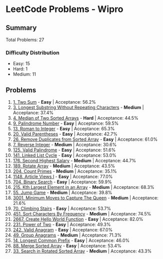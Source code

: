 # LeetCode Problems - Wipro

## Summary
Total Problems: 27

### Difficulty Distribution

- Easy: 15
- Hard: 1
- Medium: 11

## Problems

1. [1. Two Sum](https://leetcode.com/problems/two-sum/) - **Easy** | Acceptance: 56.2%
2. [3. Longest Substring Without Repeating Characters](https://leetcode.com/problems/longest-substring-without-repeating-characters/) - **Medium** | Acceptance: 37.4%
3. [4. Median of Two Sorted Arrays](https://leetcode.com/problems/median-of-two-sorted-arrays/) - **Hard** | Acceptance: 44.5%
4. [9. Palindrome Number](https://leetcode.com/problems/palindrome-number/) - **Easy** | Acceptance: 59.5%
5. [13. Roman to Integer](https://leetcode.com/problems/roman-to-integer/) - **Easy** | Acceptance: 65.3%
6. [20. Valid Parentheses](https://leetcode.com/problems/valid-parentheses/) - **Easy** | Acceptance: 42.7%
7. [26. Remove Duplicates from Sorted Array](https://leetcode.com/problems/remove-duplicates-from-sorted-array/) - **Easy** | Acceptance: 61.0%
8. [7. Reverse Integer](https://leetcode.com/problems/reverse-integer/) - **Medium** | Acceptance: 30.6%
9. [125. Valid Palindrome](https://leetcode.com/problems/valid-palindrome/) - **Easy** | Acceptance: 51.6%
10. [141. Linked List Cycle](https://leetcode.com/problems/linked-list-cycle/) - **Easy** | Acceptance: 53.0%
11. [176. Second Highest Salary](https://leetcode.com/problems/second-highest-salary/) - **Medium** | Acceptance: 44.7%
12. [189. Rotate Array](https://leetcode.com/problems/rotate-array/) - **Medium** | Acceptance: 43.5%
13. [204. Count Primes](https://leetcode.com/problems/count-primes/) - **Medium** | Acceptance: 35.1%
14. [1148. Article Views I](https://leetcode.com/problems/article-views-i/) - **Easy** | Acceptance: 77.0%
15. [704. Binary Search](https://leetcode.com/problems/binary-search/) - **Easy** | Acceptance: 59.9%
16. [215. Kth Largest Element in an Array](https://leetcode.com/problems/kth-largest-element-in-an-array/) - **Medium** | Acceptance: 68.3%
17. [55. Jump Game](https://leetcode.com/problems/jump-game/) - **Medium** | Acceptance: 39.8%
18. [3001. Minimum Moves to Capture The Queen](https://leetcode.com/problems/minimum-moves-to-capture-the-queen/) - **Medium** | Acceptance: 21.6%
19. [70. Climbing Stairs](https://leetcode.com/problems/climbing-stairs/) - **Easy** | Acceptance: 53.7%
20. [451. Sort Characters By Frequency](https://leetcode.com/problems/sort-characters-by-frequency/) - **Medium** | Acceptance: 74.5%
21. [2667. Create Hello World Function](https://leetcode.com/problems/create-hello-world-function/) - **Easy** | Acceptance: 82.0%
22. [231. Power of Two](https://leetcode.com/problems/power-of-two/) - **Easy** | Acceptance: 49.3%
23. [242. Valid Anagram](https://leetcode.com/problems/valid-anagram/) - **Easy** | Acceptance: 67.0%
24. [49. Group Anagrams](https://leetcode.com/problems/group-anagrams/) - **Medium** | Acceptance: 71.3%
25. [14. Longest Common Prefix](https://leetcode.com/problems/longest-common-prefix/) - **Easy** | Acceptance: 46.0%
26. [88. Merge Sorted Array](https://leetcode.com/problems/merge-sorted-array/) - **Easy** | Acceptance: 53.4%
27. [33. Search in Rotated Sorted Array](https://leetcode.com/problems/search-in-rotated-sorted-array/) - **Medium** | Acceptance: 43.3%